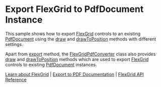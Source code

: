 Export FlexGrid to PdfDocument Instance
=======================================

This sample shows how to export [FlexGrid](https://www.grapecity.com/wijmo/api/classes/wijmo_grid.flexgrid.html) controls to an existing [PdfDocument](https://www.grapecity.com/wijmo/api/classes/wijmo_pdf.pdfdocument.html)
using the [draw](https://www.grapecity.com/wijmo/api/classes/wijmo_grid_pdf.flexgridpdfconverter.html#draw) and [drawToPosition](https://www.grapecity.com/wijmo/api/classes/wijmo_grid_pdf.flexgridpdfconverter.html#drawtoposition) methods with different settings.

Apart from [export](https://www.grapecity.com/wijmo/api/classes/wijmo_grid_pdf.flexgridpdfconverter.html#export) method, the [FlexGridPdfConverter](https://www.grapecity.com/wijmo/api/classes/wijmo_grid_pdf.flexgridpdfconverter.html) class also provides 
[draw](https://www.grapecity.com/wijmo/api/classes/wijmo_grid_pdf.flexgridpdfconverter.html#draw) and [drawToPosition](https://www.grapecity.com/wijmo/api/classes/wijmo_grid_pdf.flexgridpdfconverter.html#drawtoposition) methods which are used to export [FlexGrid](https://www.grapecity.com/wijmo/api/classes/wijmo_grid.flexgrid.html)
controls to existing [PdfDocument](https://www.grapecity.com/wijmo/api/classes/wijmo_pdf.pdfdocument.html) instances.

[Learn about FlexGrid](https://www.grapecity.com/wijmo/flexgrid-javascript-data-grid) | [Export to PDF Documentation](https://www.grapecity.com/wijmo/docs/Topics/Grid/ImportExport/Export-To-PDF) | [FlexGrid API Reference](https://www.grapecity.com/wijmo/api/classes/wijmo_grid.flexgrid.html)